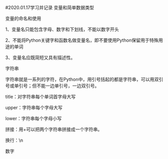 #2020.01.17学习并记录
变量和简单数据类型

变量的命名和使用

1、变量名只能包含字母、数字和下划线，不能以数字开头

2、不能将Python关键字和函数名做变量名，即不要使用Python保留用于特殊用途的单词

3、变量名应既简短又具有描述性。

字符串

字符串就是一系列的字符，在Python中，用引号括起的都是字符串，可以用双引号或单引号；但不能一边单引号，一边双引号。

title：对字符串每个单词首字母大写

upper：字符串每个字母大写

lower：字符串每个字母小写

拼接：用+可以把两个字符串拼接成一个字符串。

换行：\n


数字
